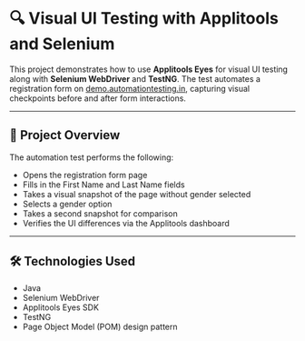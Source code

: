 # 🔍 Visual UI Testing with Applitools and Selenium

This project demonstrates how to use **Applitools Eyes** for visual UI testing along with **Selenium WebDriver** and **TestNG**. The test automates a registration form on [demo.automationtesting.in](https://demo.automationtesting.in/Register.html), capturing visual checkpoints before and after form interactions.

---

## 📁 Project Overview

The automation test performs the following:
- Opens the registration form page
- Fills in the First Name and Last Name fields
- Takes a visual snapshot of the page without gender selected
- Selects a gender option
- Takes a second snapshot for comparison
- Verifies the UI differences via the Applitools dashboard

---

## 🛠 Technologies Used

- Java
- Selenium WebDriver
- Applitools Eyes SDK
- TestNG
- Page Object Model (POM) design pattern




